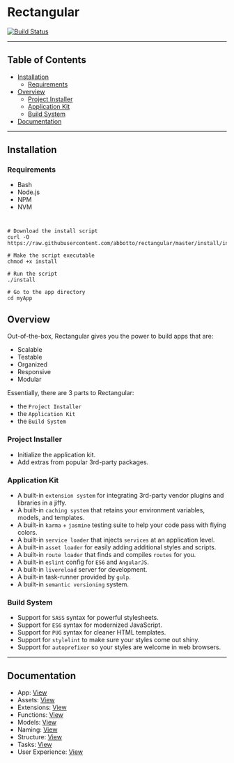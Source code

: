 # Rectangular
[![Build Status](https://travis-ci.org/abbotto/rectangular.svg?branch=master)](https://travis-ci.org/abbotto/rectangular)

---

## Table of Contents

* [Installation](#Installation)
	* [Requirements](#Requirements)
* [Overview](#Overview)
	* [Project Installer](#Project-Installer)
	* [Application Kit](#ApplicationKit)
	* [Build System](#BuildSystem)
* [Documentation](#Documentation)

---

##  <a name='Installation'></a>Installation

###  <a name='Requirements'></a>Requirements
- Bash
- Node.js
- NPM
- NVM

#
	# Download the install script
	curl -O https://raw.githubusercontent.com/abbotto/rectangular/master/install/install
	
	# Make the script executable
	chmod +x install
	
	# Run the script
	./install
	
	# Go to the app directory
	cd myApp

##  <a name='Overview'></a>Overview
Out-of-the-box, Rectangular gives you the power to build apps that are:
- Scalable
- Testable
- Organized
- Responsive
- Modular

Essentially, there are 3 parts to Rectangular:
- the `Project Installer`
- the `Application Kit`
- the `Build System`

###  <a name='Project-Installer'></a>Project Installer
- Initialize the application kit.
- Add extras from popular 3rd-party packages.

###  <a name='ApplicationKit'></a>Application Kit
- A built-in `extension system` for integrating 3rd-party vendor plugins and libraries in a jiffy.
- A built-in `caching system` that retains your environment variables, models, and templates.
- A built-in `karma` + `jasmine` testing suite to help your code pass with flying colors.
- A built-in `service loader` that injects `services` at an application level.
- A built-in `asset loader` for easily adding additional styles and scripts.
- A built-in `route loader` that finds and compiles `routes` for you.
- A built-in `eslint` config for `ES6` and `AngularJS`.
- A built-in `livereload` server for development.
- A built-in task-runner provided by `gulp`.
- A built-in `semantic versioning` system.

###  <a name='BuildSystem'></a>Build System
- Support for `SASS` syntax for powerful stylesheets.
- Support for `ES6` syntax for modernized JavaScript.
- Support for `PUG` syntax for cleaner HTML templates.
- Support for `stylelint` to make sure your styles come out shiny.
- Support for `autoprefixer` so your styles are welcome in web browsers.

---

##  <a name='Documentation'></a>Documentation
- App:				[View](readme/app.md)
- Assets: 			[View](readme/assets.md)
- Extensions:		[View](readme/extensions.md)
- Functions:		[View](readme/functions.md)
- Models:			[View](readme/models.md)
- Naming:			[View](readme/naming.md)
- Structure:		[View](readme/structure.md)
- Tasks: 			[View](readme/tasks.md)
- User Experience:	[View](readme/user-experience.md)


